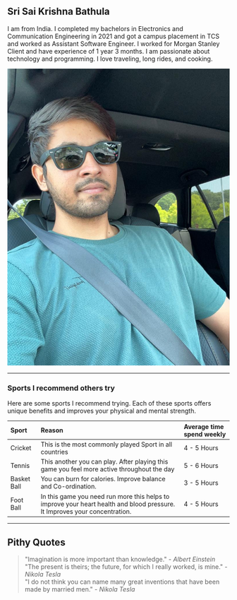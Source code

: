 ## Sri Sai Krishna Bathula
I am from India. I completed my bachelors in Electronics and Communication Engineering in 2021 and got a campus placement in TCS and worked as Assistant Software Engineer. I worked for Morgan Stanley Client and have experience of 1 year 3 months. I am passionate about technology and programming. I love traveling, long rides, and cooking.

![Sai Krishna's Profile Picture](https://github.com/saikrishna1419/my2-bathula/blob/main/Image.jpg)

---
### Sports I recommend others try
Here are some sports I recommend trying. Each of these sports offers unique benefits and improves your physical and mental strength.

| Sport | Reason | Average time spend weekly |
|:-------|:--------|:---------------------------|
|Cricket|This is the most commonly played Sport in all countries| 4 - 5 Hours
|Tennis|This another you can play. After playing this game you feel more active throughout the day| 5 - 6 Hours|
|Basket Ball| You can burn for calories. Improve balance and Co-ordination.|3 - 5 Hours|
|Foot Ball|In this game you need run more this helps to improve your heart health and blood pressure. It Improves your concentration.| 4 - 5 Hours|

---
## Pithy Quotes
> "Imagination is more important than knowledge." - *Albert Einstein*<br>
> "The present is theirs; the future, for which I really worked, is mine." - *Nikola Tesla*<br>
> "I do not think you can name many great inventions that have been made by married men." - *Nikola Tesla*